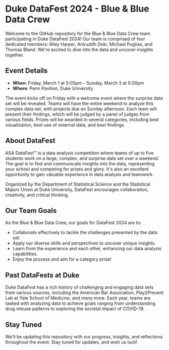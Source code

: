 # Duke DataFest 2024 - Blue & Blue Data Crew

Welcome to the GitHub repository for the Blue & Blue Data Crew team participating in Duke DataFest 2024! Our team is comprised of four dedicated members: Riley Harper, Aniruddh Doki, Michael Puglise, and Thomas Bland. We're excited to dive into the data and uncover insights together.

## Event Details

- **When**: Friday, March 1 at 5:00pm - Sunday, March 3 at 5:00pm
- **Where**: Penn Pavilion, Duke University

The event kicks off on Friday with a welcome event where the surprise data set will be revealed. Teams will have the entire weekend to analyze this complex data set, with projects due on Sunday afternoon. Each team will present their findings, which will be judged by a panel of judges from various fields. Prizes will be awarded in several categories, including best visualization, best use of external data, and best findings.

## About DataFest

ASA DataFest™ is a data analysis competition where teams of up to five students work on a large, complex, and surprise data set over a weekend. The goal is to find and communicate insights into the data, representing your school and competing for prizes and glory. It's also an excellent opportunity to gain valuable experience in data analysis and teamwork.

Organized by the Department of Statistical Science and the Statistical Majors Union at Duke University, DataFest encourages collaboration, creativity, and critical thinking.

## Our Team Goals

As the Blue & Blue Data Crew, our goals for DataFest 2024 are to:

- Collaborate effectively to tackle the challenges presented by the data set.
- Apply our diverse skills and perspectives to uncover unique insights.
- Learn from the experience and each other, enhancing our data analysis capabilities.
- Enjoy the process and aim for a category prize!

## Past DataFests at Duke

Duke DataFest has a rich history of challenging and engaging data sets from various sources, including the American Bar Association, Play2Prevent Lab at Yale School of Medicine, and many more. Each year, teams are tasked with analyzing data to achieve goals ranging from understanding drug misuse patterns to exploring the societal impact of COVID-19.

## Stay Tuned

We'll be updating this repository with our progress, insights, and reflections throughout the event. Stay tuned for updates, and wish us luck!
